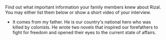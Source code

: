 Find out what important information your family members knew about Rizal. You may either list them below or show a short video of your interview.


- It comes from my father. He is our country's national hero who was killed by colonists. He wrote two novels that inspired our forefathers to fight for freedom and opened their eyes to the current state of affairs. 